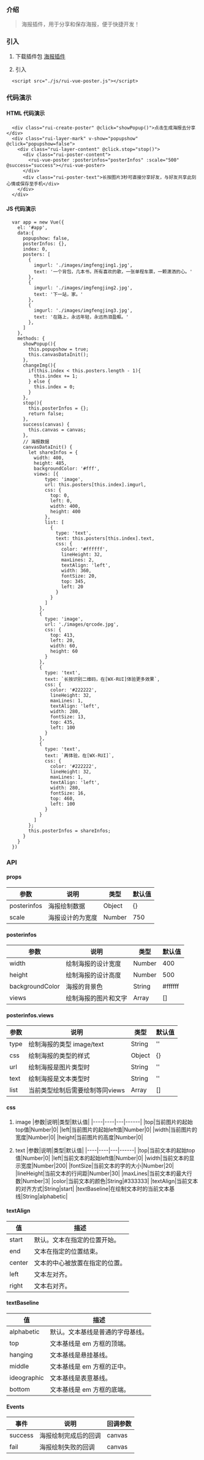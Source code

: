 ### 介绍
> 海报插件，用于分享和保存海报，便于快捷开发！

### 引入
1. 下载插件包
[海报插件]()

2. 引入
```
  <script src="./js/rui-vue-poster.js"></script>
```

### 代码演示

#### HTML 代码演示
```
  <div class="rui-create-poster" @click="showPopup()">点击生成海报去分享</div>
  <div class="rui-layer-mark" v-show="popupshow" @click="popupshow=false">
    <div class="rui-layer-content" @click.stop="stop()">
      <div class="rui-poster-content">
        <rui-vue-poster :posterinfos="posterInfos" :scale="500" @success="success"></rui-vue-poster>
      </div>
      <div class="rui-poster-text">长按图片3秒可直接分享好友，与好友共享此刻心情或保存至手机</div>
    </div>
  </div>
```

#### JS 代码演示
```
  var app = new Vue({
    el: '#app',
    data:{
      popupshow: false,
      posterInfos: {},
      index: 0,
      posters: [
        {
          imgurl: './images/imgfengjing1.jpg',
          text: '一个背包，几本书，所有喜欢的歌，一张单程车票，一颗潇洒的心。'
        },
        {
          imgurl: './images/imgfengjing2.jpg',
          text: '下一站，家。'
        },
        {
          imgurl: './images/imgfengjing3.jpg',
          text: '在路上，永远年轻，永远热泪盈眶。'
        },
      ]
    },
    methods: {
      showPopup(){
        this.popupshow = true; 
        this.canvasDataInit();
      },
      changeImg(){
        if(this.index < this.posters.length - 1){
          this.index += 1;
        } else {
          this.index = 0;
        }
      },
      stop(){
        this.posterInfos = {};
        return false;
      },
      success(canvas) {
        this.canvas = canvas;
      },
      // 海报数据
      canvasDataInit() {
        let shareInfos = {
          width: 400,
          height: 485,
          backgroundColor: '#fff',
          views: [{
              type: 'image',
              url: this.posters[this.index].imgurl,
              css: {
                top: 0,
                left: 0,
                width: 400,
                height: 400
              },
              list: [
                {
                  type: 'text',
                  text: this.posters[this.index].text,
                  css: {
                    color: '#ffffff',
                    lineHeight: 32,
                    maxLines: 2,
                    textAlign: 'left',
                    width: 360,
                    fontSize: 20,
                    top: 345,
                    left: 20
                  }
                }
              ]
            },
            {
              type: 'image',
              url: './images/qrcode.jpg',
              css: {
                top: 413,
                left: 20,
                width: 60,
                height: 60
              }
            },
            {
              type: 'text',
              text: `长按识别二维码，在[WX-RUI]体验更多效果`,
              css: {
                color: '#222222',
                lineHeight: 32,
                maxLines: 1,
                textAlign: 'left',
                width: 280,
                fontSize: 13,
                top: 435,
                left: 100
              }
            },
            {
              type: 'text',
              text: `再体验，在[WX-RUI]`,
              css: {
                color: '#222222',
                lineHeight: 32,
                maxLines: 1,
                textAlign: 'left',
                width: 280,
                fontSize: 16,
                top: 460,
                left: 100
              }
            }
          ]
        };
        this.posterInfos = shareInfos;
      }
    }
  })
```

### API

#### props
|参数|说明|类型|默认值|
|----|----|---|------|
|posterinfos|海报绘制数据|Object|{}|
|scale|海报设计的为宽度|Number|750|

#### posterinfos
|参数|说明|类型|默认值|
|----|----|---|------|
|width|绘制海报的设计宽度|Number|400|
|height|绘制海报的设计高度|Number|500|
|backgroundColor|海报的背景色|String|#ffffff|
|views|绘制海报的图片和文字|Array|[]|

#### posterinfos.views
|参数|说明|类型|默认值|
|----|----|---|------|
|type|绘制海报的类型 image/text|String|''|
|css|绘制海报的类型的样式|Object|{}|
|url|绘制海报是图片类型时|String|''|
|text|绘制海报是文本类型时|String|''|
|list|当前类型绘制后需要绘制等同views|Array|[]|
 
#### css
1. image
|参数|说明|类型|默认值|
|----|----|---|------|
|top|当前图片的起始top值|Number|0|
|left|当前图片的起始left值|Number|0|
|width|当前图片的宽度|Number|0|
|height|当前图片的高度|Number|0|

2. text
|参数|说明|类型|默认值|
|----|----|---|------|
|top|当前文本的起始top值|Number|0|
|left|当前文本的起始left值|Number|0|
|width|当前文本的显示宽度|Number|200|
|fontSize|当前文本的字的大小|Number|20|
|lineHeight|当前文本的行间距|Number|30|
|maxLines|当前文本的最大行数|Number|3|
|color|当前文本的颜色|String|#333333|
|textAlign|当前文本的对齐方式|String|start|
|textBaseline|在绘制文本时的当前文本基线|String|alphabetic|

#### textAlign
|值|描述|
|----|----|
|start|默认。文本在指定的位置开始。|
|end|文本在指定的位置结束。|
|center|文本的中心被放置在指定的位置。|
|left|文本左对齐。|
|right|文本右对齐。|

#### textBaseline
|值|描述|
|----|----|
|alphabetic|默认。文本基线是普通的字母基线。|
|top|文本基线是 em 方框的顶端。|
|hanging|文本基线是悬挂基线。|
|middle|文本基线是 em 方框的正中。|
|ideographic|文本基线是表意基线。|
|bottom|文本基线是 em 方框的底端。|

#### Events
|事件|说明|回调参数|
|----|----|-------|
|success|海报绘制完成后的回调|canvas|
|fail|海报绘制失败的回调|canvas|